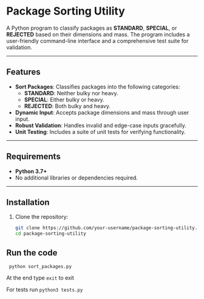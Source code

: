 # Package Sorting Utility

A Python program to classify packages as **STANDARD**, **SPECIAL**, or **REJECTED** based on their dimensions and mass. The program includes a user-friendly command-line interface and a comprehensive test suite for validation.

---

## Features

- **Sort Packages**: Classifies packages into the following categories:
  - **STANDARD**: Neither bulky nor heavy.
  - **SPECIAL**: Either bulky or heavy.
  - **REJECTED**: Both bulky and heavy.
- **Dynamic Input**: Accepts package dimensions and mass through user input.
- **Robust Validation**: Handles invalid and edge-case inputs gracefully.
- **Unit Testing**: Includes a suite of unit tests for verifying functionality.

---

## Requirements

- **Python 3.7+**
- No additional libraries or dependencies required.

---

## Installation

1. Clone the repository:
   ```bash
   git clone https://github.com/your-username/package-sorting-utility.git
   cd package-sorting-utility

## Run the code
 ```
  python sort_packages.py
```
At the end type ```exit``` to exit

For tests run ```python3 tests.py```

